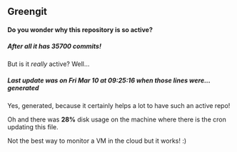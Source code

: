 ## Greengit

#### Do you wonder why this repository is so active?

##### After all it has 35700 commits!

But is it *really* active? Well...

##### Last update was on Fri Mar 10 at 09:25:16 when those lines were... generated

Yes, generated, because it certainly helps a lot to have such an active repo!

Oh and there was **28%** disk usage on the machine
where there is the cron updating this file.

Not the best way to monitor a VM in the cloud but it works! :)
